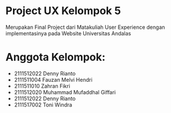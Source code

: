 # Project UX Kelompok 5
Merupakan Final Project dari Matakuliah User Experience dengan implementasinya pada Website Universitas Andalas

# Anggota Kelompok:

- 2111512022 Denny Rianto
- 2111511004 Fauzan Melvi Hendri
- 2111511010 Zahran Fikri
- 2111512020 Muhammad Mufaddhal Giffari
- 2111512022 Denny Rianto
- 2111517002 Toni Windra
